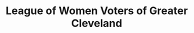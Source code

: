 ---
layout: repo
title: "League of Women Voters of Greater Cleveland"
id: 416
permalink: repos/416/
---